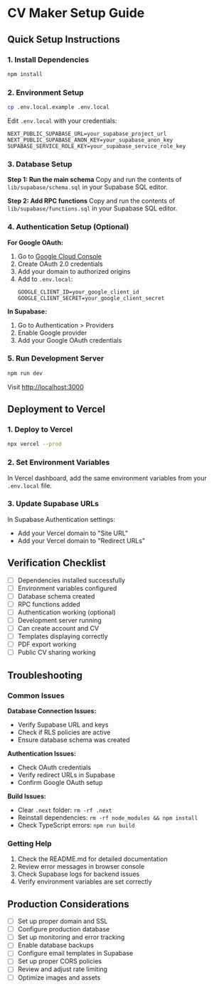 # CV Maker Setup Guide

## Quick Setup Instructions

### 1. Install Dependencies
```bash
npm install
```

### 2. Environment Setup
```bash
cp .env.local.example .env.local
```

Edit `.env.local` with your credentials:
```env
NEXT_PUBLIC_SUPABASE_URL=your_supabase_project_url
NEXT_PUBLIC_SUPABASE_ANON_KEY=your_supabase_anon_key
SUPABASE_SERVICE_ROLE_KEY=your_supabase_service_role_key
```

### 3. Database Setup

**Step 1: Run the main schema**
Copy and run the contents of `lib/supabase/schema.sql` in your Supabase SQL editor.

**Step 2: Add RPC functions**
Copy and run the contents of `lib/supabase/functions.sql` in your Supabase SQL editor.

### 4. Authentication Setup (Optional)

**For Google OAuth:**
1. Go to [Google Cloud Console](https://console.cloud.google.com/)
2. Create OAuth 2.0 credentials
3. Add your domain to authorized origins
4. Add to `.env.local`:
   ```env
   GOOGLE_CLIENT_ID=your_google_client_id
   GOOGLE_CLIENT_SECRET=your_google_client_secret
   ```

**In Supabase:**
1. Go to Authentication > Providers
2. Enable Google provider
3. Add your Google OAuth credentials

### 5. Run Development Server
```bash
npm run dev
```

Visit [http://localhost:3000](http://localhost:3000)

## Deployment to Vercel

### 1. Deploy to Vercel
```bash
npx vercel --prod
```

### 2. Set Environment Variables
In Vercel dashboard, add the same environment variables from your `.env.local` file.

### 3. Update Supabase URLs
In Supabase Authentication settings:
- Add your Vercel domain to "Site URL"
- Add your Vercel domain to "Redirect URLs"

## Verification Checklist

- [ ] Dependencies installed successfully
- [ ] Environment variables configured
- [ ] Database schema created
- [ ] RPC functions added
- [ ] Authentication working (optional)
- [ ] Development server running
- [ ] Can create account and CV
- [ ] Templates displaying correctly
- [ ] PDF export working
- [ ] Public CV sharing working

## Troubleshooting

### Common Issues

**Database Connection Issues:**
- Verify Supabase URL and keys
- Check if RLS policies are active
- Ensure database schema was created

**Authentication Issues:**
- Check OAuth credentials
- Verify redirect URLs in Supabase
- Confirm Google OAuth setup

**Build Issues:**
- Clear `.next` folder: `rm -rf .next`
- Reinstall dependencies: `rm -rf node_modules && npm install`
- Check TypeScript errors: `npm run build`

### Getting Help

1. Check the README.md for detailed documentation
2. Review error messages in browser console
3. Check Supabase logs for backend issues
4. Verify environment variables are set correctly

## Production Considerations

- [ ] Set up proper domain and SSL
- [ ] Configure production database
- [ ] Set up monitoring and error tracking
- [ ] Enable database backups
- [ ] Configure email templates in Supabase
- [ ] Set up proper CORS policies
- [ ] Review and adjust rate limiting
- [ ] Optimize images and assets
